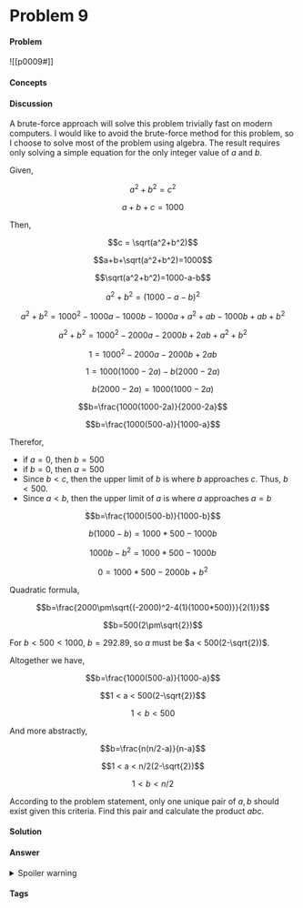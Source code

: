 # Problem 9
#### Problem
![[p0009#]]
#### Concepts
#### Discussion
A brute-force approach will solve this problem trivially fast on modern computers. I would like to avoid the brute-force method for this problem, so I choose to solve most of the problem using algebra. The result requires only solving a simple equation for the only integer value of $a$ and $b$.

Given,

$$a^2 + b^2 = c^2$$

$$a + b + c = 1000$$

Then,

$$c = \sqrt(a^2+b^2)$$

$$a+b+\sqrt(a^2+b^2)=1000$$

$$\sqrt(a^2+b^2)=1000-a-b$$

$$a^2+b^2=(1000-a-b)^2$$

$$a^2+b^2=1000^2-1000a-1000b-1000a+a^2+ab-1000b+ab+b^2$$

$$a^2+b^2=1000^2-2000a-2000b+2ab+a^2+b^2$$

$$1=1000^2-2000a-2000b+2ab$$

$$1=1000(1000-2a)-b(2000-2a)$$

$$b(2000-2a)=1000(1000-2a)$$

$$b=\frac{1000(1000-2a)}{2000-2a}$$

$$b=\frac{1000(500-a)}{1000-a}$$

Therefor,
 * if $a=0$, then $b=500$
 * if $b=0$, then $a=500$
 * Since $b<c$, then the upper limit of $b$ is where $b$ approaches $c$. Thus, $b<500$.
 * Since $a<b$, then the upper limit of $a$ is where $a$ approaches $a=b$

$$b=\frac{1000(500-b)}{1000-b}$$

$$b(1000-b)=1000*500-1000b$$

$$1000b-b^2=1000*500-1000b$$

$$0=1000*500-2000b+b^2$$

Quadratic formula,

$$b=\frac{2000\pm\sqrt{(-2000)^2-4(1)(1000*500)}}{2(1)}$$

$$b=500(2\pm\sqrt{2})$$

For $b<500<1000$, $b=292.89$, so $a$ must be $a < 500(2-\sqrt{2})$.

Altogether we have,

$$b=\frac{1000(500-a)}{1000-a}$$

$$1 < a < 500(2-\sqrt{2})$$

$$1 < b < 500$$

And more abstractly,

$$b=\frac{n(n/2-a)}{n-a}$$

$$1 < a < n/2(2-\sqrt{2})$$

$$1 < b < n/2$$

According to the problem statement, only one unique pair of $a,b$ should exist given this criteria. Find this pair and calculate the product $abc$.

#### Solution
#### Answer
<details><summary>Spoiler warning</summary>$ANSWER</details>


#### Tags